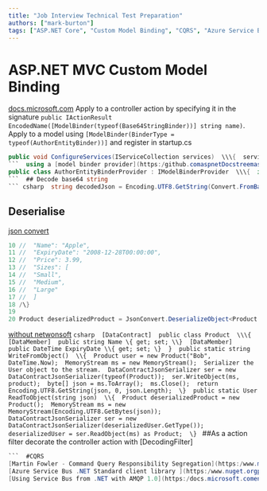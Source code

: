 ```yaml
---
title: "Job Interview Technical Test Preparation"
authors: ["mark-burton"]
tags: ["ASP.NET Core", "Custom Model Binding", "CQRS", "Azure Service Bus", "AMQP"]
---
```


# ASP.NET MVC Custom Model Binding
[docs.microsoft.com](https:/docs.microsoft.comen-usaspnetcoremvcadvancedcustom-model-binding)  Apply to a controller action by specifying it in the signature `public IActionResult EncodedName([ModelBinder(typeof(Base64StringBinder))] string name)`.  Apply to a model using `[ModelBinder(BinderType = typeof(AuthorEntityBinder))]`  and register in startup.cs
``` csharp
public void ConfigureServices(IServiceCollection services)  \\\{  services.AddMvc(options =>  \{  Insert at the top so this gets used before default binder  options.ModelBinderProviders.Insert(0, new AuthorEntityBinderProvider());  \\});  }
```  using a [model binder provider](https:/github.comaspnetDocstreemasteraspnetcoremvcadvancedcustom-model-bindingsampleCustomModelBindingSample)  ``` csharp
public class AuthorEntityBinderProvider : IModelBinderProvider  \\\{  if (context.Metadata.ModelType == typeof(Author))  \{  return new BinderTypeModelBinder(typeof(AuthorEntityBinder));  \\}  return null;  }
```  ## Decode base64 string
``` csharp  string decodedJson = Encoding.UTF8.GetString(Convert.FromBase64String(value));
```
## Deserialise
[json convert](https:/www.newtonsoft.comjsonhelphtmlT_Newtonsoft_Json_JsonConvert.htm)
``` csharp  1 Product product = new Product();  2  3 product.Name = "Apple";  4 product.ExpiryDate = new DateTime(2008, 12, 28);  5 product.Price = 3.99M;  6 product.Sizes = new string[] \\{ "Small", "Medium", "Large" \};  7  8 string output = JsonConvert.SerializeObject(product);  9 /\\{
10 //  "Name": "Apple",
11 //  "ExpiryDate": "2008-12-28T00:00:00",
12 //  "Price": 3.99,
13 //  "Sizes": [
14 //  "Small",
15 //  "Medium",
16 //  "Large"
17 //  ]
18 /\}
19
20 Product deserializedProduct = JsonConvert.DeserializeObject<Product />(output);
```
[without netwonsoft](https:/msdn.microsoft.comen-uslibrarywindowsappssystem.runtime.serialization.json.datacontractjsonserializer(v=vs.105).aspx)
``` csharp  [DataContract]  public class Product  \\\{  [DataMember]  public string Name \{ get; set; \\}  [DataMember]  public DateTime ExpiryDate \\{ get; set; \}  }  public static string WriteFromObject()  \\{  Product user = new Product("Bob", DateTime.Now);  MemoryStream ms = new MemoryStream();  Serializer the User object to the stream.  DataContractJsonSerializer ser = new DataContractJsonSerializer(typeof(Product));  ser.WriteObject(ms, product);  byte[] json = ms.ToArray();  ms.Close();  return Encoding.UTF8.GetString(json, 0, json.Length);  \}  public static User ReadToObject(string json)  \\{  Product deserializedProduct = new Product();  MemoryStream ms = new MemoryStream(Encoding.UTF8.GetBytes(json));  DataContractJsonSerializer ser = new DataContractJsonSerializer(deserializedUser.GetType());  deserializedUser = ser.ReadObject(ms) as Product;  \}  ```  ##As a action filter
decorate the controller action with [DecodingFilter]
```csharp  internal class DecodingFilterAttribute : Attribute, IActionFilter  \\\{  public void OnActionExecuting(ActionExecutingContext context)  \{  object param;  if (context.ActionArguments.TryGetValue("name", out param))  {  context.ActionArguments["name"] = Encoding.UTF8.GetString(Convert.FromBase64String(param.ToString()));  \\}  else  \\{  context.ActionArguments.Add("name", "I come from action filter");  \}  }  }
```  #CQRS
[Martin Fowler - Command Query Responsibility Segregation](https:/www.martinfowler.comblikiCQRS.html)  #Message queues  ##AMQP
[Azure Service Bus .NET Standard client library ](https:/www.nuget.orgpackagesMicrosoft.Azure.ServiceBus)
[Using Service Bus from .NET with AMQP 1.0](https:/docs.microsoft.comen-usazureservice-bus-messagingservice-bus-amqp-dotnet)  Void - Action<string /> prints = x => \\{ Debug.WriteLine(x); \};  Returns - Func&lt;int, int, int&gt; add = (x, y) => \\{ return x + y; \};